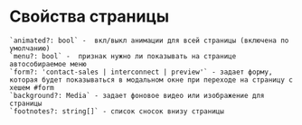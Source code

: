 # Свойства страницы

    `animated?: bool` -  вкл/выкл анимации для всей страницы (включена по умолчанию)
    `menu?: bool` -  признак нужно ли показывать на странице автособираемое меню
    `form?: 'contact-sales | interconnect | preview'` - задает форму, которая будет показываться в модальном окне при переходе на страницу с хешем #form
    `background?: Media` - задает фоновое видео или изображение для страницы
    `footnotes?: string[]` - список сносок внизу страницы
